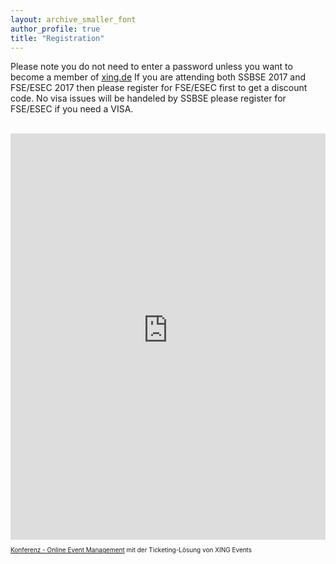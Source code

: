 ```yaml
---
layout: archive_smaller_font
author_profile: true
title: "Registration"
---
```


Please note you do not need to enter a password unless you want to become a member of <a href="https://www.xing.com/" target="_top">xing.de</a>
If you are attending both SSBSE 2017 and FSE/ESEC 2017 then please register for FSE/ESEC first to get a discount code. 
No visa issues will be handeled by SSBSE please register for FSE/ESEC if you need a VISA. 

<br/>

<script type="text/javascript" src="https://SSBSE-2017-modules.xing-events.com/resources/js/amiandoExport.js"></script><iframe src="https://SSBSE-2017-modules.xing-events.com/SSBSE-2017.html?viewType=iframe&distributionChannel=CHANNEL_IFRAME&useDefaults=false&resizeIFrame=true" frameborder="0" width="100%" height="650px" id="_amiandoIFrame3091177"><p>This page requires frames to be activated with your browser</p><p>Please try XING Events <a href="https://www.xing-events.com">online registration</a> today.</p></iframe><p style="text-align: left; font-size:10px;"><a href="https://www.xing-events.com?viralRefId=SSBSE-2017&utm_campaign=ev-SSBSE-2017&utm_medium=viral&utm_source=EventWebsite&utm_content=TextLinkBottom&utm_term=text-link" target="_blank" alt="Konferenz - Online Event Management" title="Konferenz - Online Event Management" >Konferenz - Online Event Management</a> mit der Ticketing-Lösung von XING Events</p>
